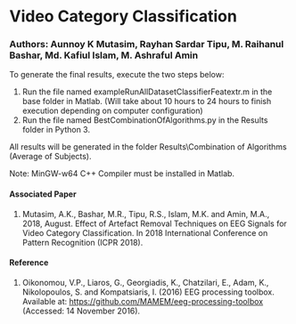 # Video Category Classification

### Authors: Aunnoy K Mutasim, Rayhan Sardar Tipu, M. Raihanul Bashar, Md. Kafiul Islam, M. Ashraful Amin

To generate the final results, execute the two steps below:

1. Run the file named exampleRunAllDatasetClassifierFeatextr.m in the base folder in Matlab. (Will take about 10 hours to 24 hours to finish execution depending on computer configuration)
2. Run the file named BestCombinationOfAlgorithms.py in the Results folder in Python 3.

All results will be generated in the folder Results\Combination of Algorithms (Average of Subjects).

Note: MinGW-w64 C++ Compiler must be installed in Matlab.

#### Associated Paper
1. Mutasim, A.K., Bashar, M.R., Tipu, R.S., Islam, M.K. and Amin, M.A., 2018, August. Effect of Artefact Removal Techniques on EEG Signals for Video Category Classification. In 2018 International Conference on Pattern Recognition (ICPR 2018).

#### Reference
1. Oikonomou, V.P., Liaros, G., Georgiadis, K., Chatzilari, E., Adam, K., Nikolopoulos, S. and Kompatsiaris, I. (2016) EEG processing toolbox. Available at: https://github.com/MAMEM/eeg-processing-toolbox (Accessed: 14 November 2016).
